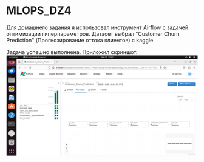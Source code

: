 # MLOPS_DZ4
Для домашнего задания я использовал инструмент Airflow с задачей оптимизации гиперпараметров. Датасет выбрал "Customer Churn Prediction" (Прогнозирование оттока клиентов) c kaggle.

Задача успешно выполнена. Приложил скриншот.
![Иллюстрация к проекту](screen/Airflow.png)
